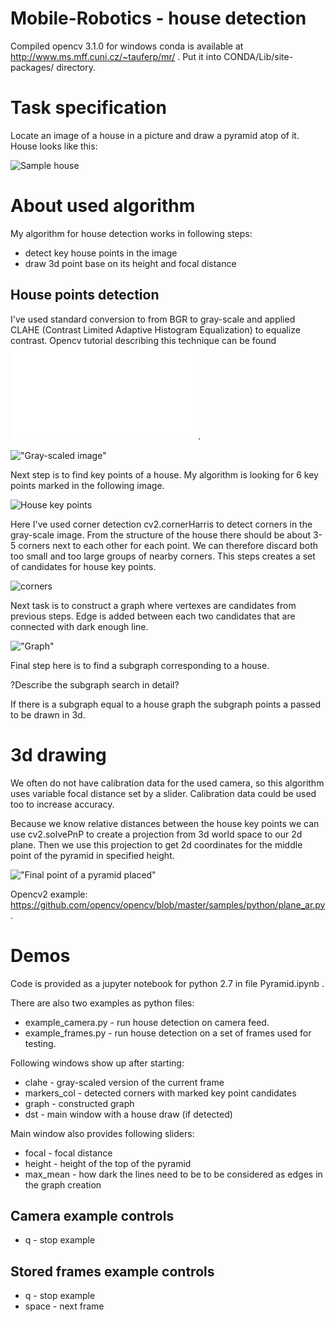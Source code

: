 # Mobile-Robotics - house detection

Compiled opencv 3.1.0 for windows conda is available at http://www.ms.mff.cuni.cz/~tauferp/mr/ .
Put it into CONDA/Lib/site-packages/ directory.

# Task specification

Locate an image of a house in a picture and draw a pyramid atop of it. House looks like this:

![Sample house](house.png?raw=true "Sample house")

# About used algorithm

My algorithm for house detection works in following steps:
- detect key house points in the image
- draw 3d point base on its height and focal distance

## House points detection

I've used standard conversion to from BGR to gray-scale and applied CLAHE (Contrast Limited Adaptive Histogram Equalization) to equalize contrast.
Opencv tutorial describing this technique can be found ![here](docs.opencv.org/3.1.0/d5/daf/tutorial_py_histogram_equalization.html).

!["Gray-scaled image"](clahe.png?raw=true "Gray-scaled image")

Next step is to find key points of a house. 
My algorithm is looking for 6 key points marked in the following image.

![House key points](house_points.png?raw=true "House key points")

Here I've used corner detection cv2.cornerHarris to detect corners in the gray-scale image.
From the structure of the house there should be about 3-5 corners next to each other for each point.
We can therefore discard both too small and too large groups of nearby corners.
This steps creates a set of candidates for house key points.

![corners](corners.png?raw=true "Corners, key points are marked in red circle")

Next task is to construct a graph where vertexes are candidates from previous steps.
Edge is added between each two candidates that are connected with dark enough line.

!["Graph"](graph.png?raw=true "Graph")

Final step here is to find a subgraph corresponding to a house.

?Describe the subgraph search in detail?

If there is a subgraph equal to a house graph the subgraph points a passed to be drawn in 3d.

# 3d drawing

We often do not have calibration data for the used camera, so this algorithm uses variable focal distance set by a slider.
Calibration data could be used too to increase accuracy.

Because we know relative distances between the house key points we can use cv2.solvePnP to create a projection from 3d world space to our 2d plane.
Then we use this projection to get 2d coordinates for the middle point of the pyramid in specified height.

!["Final point of a pyramid placed"](3d.png?raw=true "Final point of a pyramid placed")

Opencv2 example: https://github.com/opencv/opencv/blob/master/samples/python/plane_ar.py .

# Demos

Code is provided as a jupyter notebook for python 2.7 in file Pyramid.ipynb .

There are also two examples as python files:
- example_camera.py - run house detection on camera feed.
- example_frames.py - run house detection on a set of frames used for testing.

Following windows show up after starting:
- clahe - gray-scaled version of the current frame
- markers_col - detected corners with marked key point candidates
- graph - constructed graph
- dst - main window with a house draw (if detected)

Main window also provides following sliders:
- focal - focal distance
- height - height of the top of the pyramid
- max_mean - how dark the lines need to be to be considered as edges in the graph creation

## Camera example controls
- q - stop example

## Stored frames example controls
- q - stop example
- space - next frame
